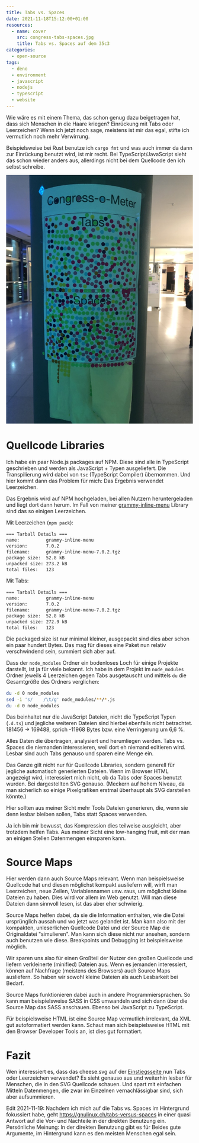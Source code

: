 ```yaml
---
title: Tabs vs. Spaces
date: 2021-11-18T15:12:00+01:00
resources:
  - name: cover
    src: congress-tabs-spaces.jpg
    title: Tabs vs. Spaces auf dem 35c3
categories:
  - open-source
tags:
  - deno
  - environment
  - javascript
  - nodejs
  - typescript
  - website
---
```

Wie wäre es mit einem Thema, das schon genug dazu beigetragen hat, dass sich Menschen in die Haare kriegen?
Einrückung mit Tabs oder Leerzeichen?
Wenn ich jetzt noch sage, meistens ist mir das egal, stifte ich vermutlich noch mehr Verwirrung.

Beispielsweise bei Rust benutze ich `cargo fmt` und was auch immer da dann zur Einrückung benutzt wird, ist mir recht.
Bei TypeScript/JavaScript sieht das schon wieder anders aus, allerdings nicht bei dem Quellcode den ich selbst schreibe.
<!--more-->

![Tabs vs. Spaces auf dem 35c3](congress-tabs-spaces.jpg)

# Quellcode Libraries

Ich habe ein paar Node.js packages auf NPM.
Diese sind alle in TypeScript geschrieben und werden als JavaScript + Typen ausgeliefert.
Die Transpilierung wird dabei von `tsc` (TypeScript Compiler) übernommen.
Und hier kommt dann das Problem für mich: Das Ergebnis verwendet Leerzeichen.

Das Ergebnis wird auf NPM hochgeladen, bei allen Nutzern heruntergeladen und liegt dort dann herum.
Im Fall von meiner [grammy-inline-menu](https://github.com/EdJoPaTo/grammy-inline-menu) Library sind das so einigen Leerzeichen.

Mit Leerzeichen (`npm pack`):
```plaintext
=== Tarball Details ===
name:          grammy-inline-menu
version:       7.0.2
filename:      grammy-inline-menu-7.0.2.tgz
package size:  52.8 kB
unpacked size: 273.2 kB
total files:   123
```

Mit Tabs:
```plaintext
=== Tarball Details ===
name:          grammy-inline-menu
version:       7.0.2
filename:      grammy-inline-menu-7.0.2.tgz
package size:  52.8 kB
unpacked size: 272.9 kB
total files:   123
```
Die packaged size ist nur minimal kleiner, ausgepackt sind dies aber schon ein paar hundert Bytes.
Das mag für dieses eine Paket nun relativ verschwindend sein, summiert sich aber auf.

Dass der `node_modules` Ordner ein bodenloses Loch für einige Projekte darstellt, ist ja für viele bekannt.
Ich habe in dem Projekt im `node_modules` Ordner jeweils 4 Leerzeichen gegen Tabs ausgetauscht und mittels `du` die Gesamtgröße des Ordners verglichen:

```zsh
du -d 0 node_modules
sed -i 's/    /\t/g' node_modules/**/*.js
du -d 0 node_modules
```

Das beinhaltet nur die JavaScript Dateien, nicht die TypeScript Typen (`.d.ts`) und jegliche weiteren Dateien sind hierbei ebenfalls nicht betrachtet.
181456 → 169488, sprich -11968 Bytes bzw. eine Verringerung um 6,6 %.

Alles Daten die übertragen, analysiert und herumliegen werden.
Tabs vs. Spaces die niemanden interessieren, weil dort eh niemand editieren wird.
Lesbar sind auch Tabs genauso und sparen eine Menge ein.


Das Ganze gilt nicht nur für Quellcode Libraries, sondern generell für jegliche automatisch generierten Dateien.
Wenn im Browser HTML angezeigt wird, interessiert mich nicht, ob da Tabs oder Spaces benutzt wurden.
Bei dargestellten SVG genauso.
(Meckern auf hohem Niveau, da man sicherlich so einige Pixelgrafiken erstmal überhaupt als SVG darstellen könnte.)

Hier sollten aus meiner Sicht mehr Tools Dateien generieren, die, wenn sie denn lesbar bleiben sollen, Tabs statt Spaces verwenden.

Ja ich bin mir bewusst, das Kompression dies teilweise ausgleicht, aber trotzdem helfen Tabs.
Aus meiner Sicht eine low-hanging fruit, mit der man an einigen Stellen Datenmengen einsparen kann.

# Source Maps

Hier werden dann auch Source Maps relevant.
Wenn man beispielsweise Quellcode hat und diesen möglichst kompakt ausliefern will, wirft man Leerzeichen, neue Zeilen, Variablennamen usw. raus, um möglichst kleine Dateien zu haben.
Dies wird vor allem im Web genutzt.
Will man diese Dateien dann sinnvoll lesen, ist das aber eher schwierig.

Source Maps helfen dabei, da sie die Information enthalten, wie die Datei ursprünglich aussah und wo jetzt was gelandet ist.
Man kann also mit der kompakten, unleserlichen Quellcode Datei und der Source Map die Originaldatei "simulieren".
Man kann sich diese nicht nur ansehen, sondern auch benutzen wie diese.
Breakpoints und Debugging ist beispielsweise möglich.

Wir sparen uns also für einen Großteil der Nutzer den großen Quellcode und liefern verkleinerte (minified) Dateien aus.
Wenn es jemanden interessiert, können auf Nachfrage (meistens des Browsers) auch Source Maps ausliefern.
So haben wir sowohl kleine Dateien als auch Lesbarkeit bei Bedarf.

Source Maps funktionieren dabei auch in andere Programmiersprachen.
So kann man beispielsweise SASS in CSS umwandeln und sich dann über die Source Map das SASS anschauen.
Ebenso bei JavaScript zu TypeScript.

Für beispielsweise HTML ist eine Source Map vermutlich irrelevant, da XML gut autoformatiert werden kann.
Schaut man sich beispielsweise HTML mit den Browser Developer Tools an, ist dies gut formatiert.

# Fazit

Wen interessiert es, dass das cheese.svg auf der [Einstiegsseite ](/) nun Tabs oder Leerzeichen verwendet?
Es sieht genauso aus und weiterhin lesbar für Menschen, die in den SVG Quellcode schauen.
Und spart mit einfachen Mitteln Datenmengen, die zwar im Einzelnen vernachlässigbar sind, sich aber aufsummieren.

Edit 2021-11-19:
Nachdem ich mich auf die Tabs vs. Spaces im Hintergrund fokussiert habe, geht https://gnulinux.ch/tabs-versus-spaces in einer quasi Antwort auf die Vor- und Nachteile in der direkten Benutzung ein.
Persönliche Meinung: In der direkten Benutzung gibt es für Beides gute Argumente, im Hintergrund kann es den meisten Menschen egal sein.
